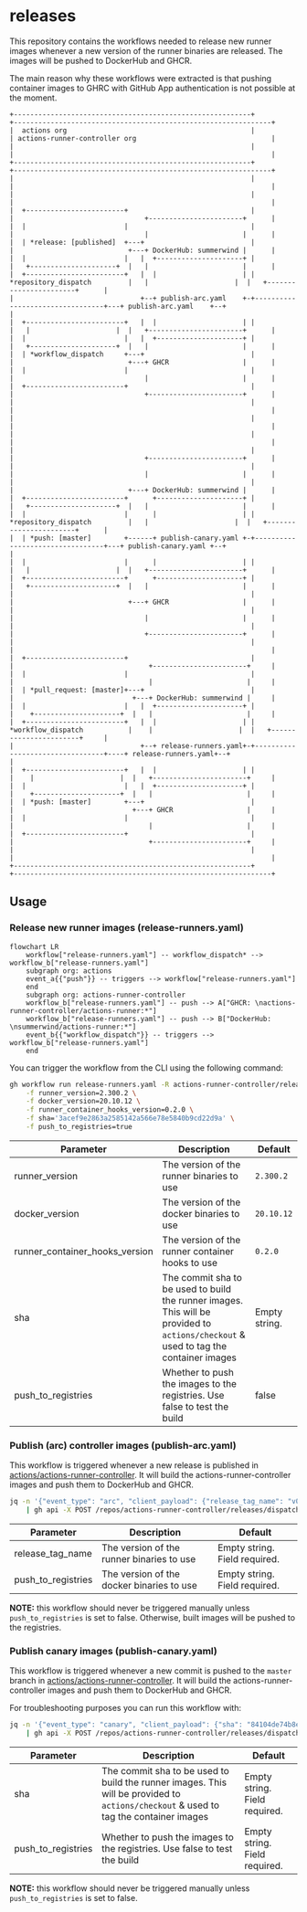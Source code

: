# releases

This repository contains the workflows needed to release new runner images whenever a new version of the runner binaries are released. The images will be pushed to DockerHub and GHCR.

The main reason why these workflows were extracted is that pushing container images to GHRC with GitHub App authentication is not possible at the moment.

```text
+----------------------------------------------------------+                                 +---------------------------------------------------------------+
|  actions org                                             |                                 | actions-runner-controller org                                 |
|                                                          |                                 |                                                               |
+----------------------------------------------------------+                                 +---------------------------------------------------------------+
|                                                          |                                 |                                                               |
|                                                          |                                 |                                                               |
|  +------------------------+                              |                                 |                                +-----------------------+      |
|  |                        |                              |                                 |                                |                       |      |
|  | *release: [published]  +---+                          |                                 |                            +---+ DockerHub: summerwind |      |
|  |                        |   |  +---------------------+ |                                 |   +---------------------+  |   |                       |      |
|  +------------------------+   |  |                     | |    *repository_dispatch         |   |                     |  |   +-----------------------+      |
|                               +--+ publish-arc.yaml    +-+---------------------------------+---+ publish-arc.yaml    +--+                                  |
|  +------------------------+   |  |                     | |                                 |   |                     |  |   +-----------------------+      |
|  |                        |   |  +---------------------+ |                                 |   +---------------------+  |   |                       |      |
|  | *workflow_dispatch     +---+                          |                                 |                            +---+ GHCR                  |      |
|  |                        |                              |                                 |                                |                       |      |
|  +------------------------+                              |                                 |                                +-----------------------+      |
|                                                          |                                 |                                                               |
|                                                          |                                 |                                                               |
|                                                          |                                 |                                                               |
|                                                          |                                 |                                +-----------------------+      |
|                                                          |                                 |                                |                       |      |
|                                                          |                                 |                            +---+ DockerHub: summerwind |      |
|  +------------------------+      +---------------------+ |                                 |   +---------------------+  |   |                       |      |
|  |                        |      |                     | |    *repository_dispatch         |   |                     |  |   +-----------------------+      |
|  | *push: [master]        +------+ publish-canary.yaml +-+---------------------------------+---+ publish-canary.yaml +--+                                  |
|  |                        |      |                     | |                                 |   |                     |  |   +-----------------------+      |
|  +------------------------+      +---------------------+ |                                 |   +---------------------+  |   |                       |      |
|                                                          |                                 |                            +---+ GHCR                  |      |
|                                                          |                                 |                                |                       |      |
|                                                          |                                 |                                +-----------------------+      |
|                                                          |                                 |                                                               |
|  +------------------------+                              |                                 |                                 +-----------------------+     |
|  |                        |                              |                                 |                                 |                       |     |
|  | *pull_request: [master]+---+                          |                                 |                             +---+ DockerHub: summerwind |     |
|  |                        |   |  +---------------------+ |                                 |    +---------------------+  |   |                       |     |
|  +------------------------+   |  |                     | |    *workflow_dispatch           |    |                     |  |   +-----------------------+     |
|                               +--+ release-runners.yaml+-+---------------------------------+----+ release-runners.yaml+--+                                 |
|  +------------------------+   |  |                     | |                                 |    |                     |  |   +-----------------------+     |
|  |                        |   |  +---------------------+ |                                 |    +---------------------+  |   |                       |     |
|  | *push: [master]        +---+                          |                                 |                             +---+ GHCR                  |     |
|  |                        |                              |                                 |                                 |                       |     |
|  +------------------------+                              |                                 |                                 +-----------------------+     |
|                                                          |                                 |                                                               |
+----------------------------------------------------------+                                 +---------------------------------------------------------------+
```

## Usage

### Release new runner images (release-runners.yaml)

```mermaid
flowchart LR
    workflow["release-runners.yaml"] -- workflow_dispatch* --> workflow_b["release-runners.yaml"]
    subgraph org: actions
    event_a{{"push"}} -- triggers --> workflow["release-runners.yaml"]
    end
    subgraph org: actions-runner-controller
    workflow_b["release-runners.yaml"] -- push --> A["GHCR: \nactions-runner-controller/actions-runner:*"]
    workflow_b["release-runners.yaml"] -- push --> B["DockerHub: \nsummerwind/actions-runner:*"]
    event_b{{"workflow_dispatch"}} -- triggers --> workflow_b["release-runners.yaml"]
    end
```

You can trigger the workflow from the CLI using the following command:

```bash
gh workflow run release-runners.yaml -R actions-runner-controller/releases \
    -f runner_version=2.300.2 \
    -f docker_version=20.10.12 \
    -f runner_container_hooks_version=0.2.0 \
    -f sha='3acef9e2863a2585142a566e78e5840b9cd22d9a' \
    -f push_to_registries=true
```

<!-- Table of Paramters -->
| Parameter | Description | Default |
| --- | --- | --- |
| runner_version | The version of the runner binaries to use | `2.300.2` |
| docker_version | The version of the docker binaries to use | `20.10.12` |
| runner_container_hooks_version | The version of the runner container hooks to use | `0.2.0` |
| sha | The commit sha to be used to build the runner images. This will be provided to `actions/checkout` & used to tag the container images | Empty string. |
| push_to_registries | Whether to push the images to the registries. Use false to test the build | false |

### Publish (arc) controller images (publish-arc.yaml)

This workflow is triggered whenever a new release is published in [actions/actions-runner-controller](https://github.com/actions/actions-runner-controller). It will build the actions-runner-controller images and push them to DockerHub and GHCR.

```bash
jq -n '{"event_type": "arc", "client_payload": {"release_tag_name": "v0.26.0", "push_to_registries": false}}' \
    | gh api -X POST /repos/actions-runner-controller/releases/dispatches --input -
```

| Parameter | Description | Default |
| --- | --- | --- |
| release_tag_name | The version of the runner binaries to use | Empty string. Field required. |
| push_to_registries | The version of the docker binaries to use | Empty string. Field required. |

**NOTE:** this workflow should never be triggered manually unless `push_to_registries` is set to false. Otherwise, built images will be pushed to the registries.

### Publish canary images (publish-canary.yaml)

This workflow is triggered whenever a new commit is pushed to the `master` branch in [actions/actions-runner-controller](https://github.com/actions/actions-runner-controller). It will build the actions-runner-controller images and push them to DockerHub and GHCR.

For troubleshooting purposes you can run this workflow with:

```bash
jq -n '{"event_type": "canary", "client_payload": {"sha": "84104de74b8e9e555f530d40d8f33cc9471716f5", "push_to_registries": false}}' \
    | gh api -X POST /repos/actions-runner-controller/releases/dispatches --input -
```

<!-- Table of Paramters -->
| Parameter | Description | Default |
| --- | --- | --- |
| sha | The commit sha to be used to build the runner images. This will be provided to `actions/checkout` & used to tag the container images  | Empty string. Field required. |
| push_to_registries | Whether to push the images to the registries. Use false to test the build | Empty string. Field required. |

**NOTE:** this workflow should never be triggered manually unless `push_to_registries` is set to false.
